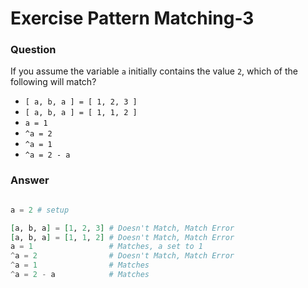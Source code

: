 Exercise Pattern Matching-3
==========================

### Question

If you assume the variable `a` initially contains the value `2`, which of the following will match?

* `[ a, b, a ] = [ 1, 2, 3 ]`
* `[ a, b, a ] = [ 1, 1, 2 ]`
* `a = 1`
* `^a = 2`
* `^a = 1`
* `^a = 2 - a`


### Answer

```elixir

a = 2 # setup

[a, b, a] = [1, 2, 3] # Doesn't Match, Match Error
[a, b, a] = [1, 1, 2] # Doesn't Match, Match Error
a = 1                 # Matches, a set to 1
^a = 2                # Doesn't Match, Match Error
^a = 1                # Matches
^a = 2 - a            # Matches

```
